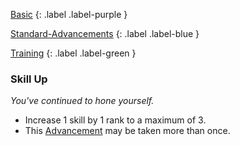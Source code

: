 
[Basic](Game/Basic-List)
{: .label .label-purple }

[Standard-Advancements](Game/Standard-Advancements)
{: .label .label-blue }

[Training](Game/Training-List)
{: .label .label-green }
### Skill Up
*You've continued to hone yourself.*
* Increase 1 skill by 1 rank to a maximum of 3.
* This [Advancement](Game/Progress#Advancements) may be taken more than once.

